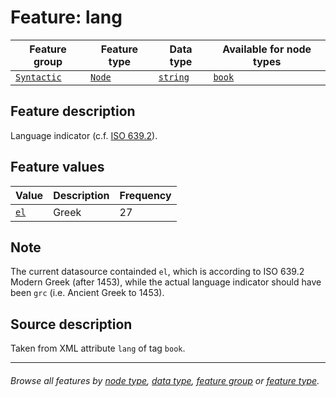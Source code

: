 # Feature: lang  <a name="start"></a>

Feature group | Feature type | Data type | Available for node types
---  | --- | --- | --- 
[`Syntactic`](home.md#sytactic-features) | [`Node`](featuresbyfeaturetype.md#node-features) | [`string`](featuresbydatatype.md#string-datatype) | [`book`](bookgroupnodefeatures.md#readme)

## Feature description 

Language indicator (c.f. [ISO 639.2](https://www.loc.gov/standards/iso639-2/php/code_list.php)).

## Feature values 

Value | Description | Frequency
--- | --- | ---
[`el`](https://www.loc.gov/standards/iso639-2/php/langcodes_name.php?iso_639_1=el) | Greek | 27

## Note

The current datasource containded `el`, which is according to ISO 639.2 Modern Greek (after 1453), while the actual language indicator should have been `grc` (i.e. Ancient Greek to 1453).

## Source description

Taken from XML attribute `lang` of tag `book`.

---
###### *Browse all features by [node type](featuresbynodetype.md#start), [data type](featuresbydatatype.md#start), [feature group](featuresbygroup.md#start) or [feature type](featuresbyfeaturetype.md#start).*

